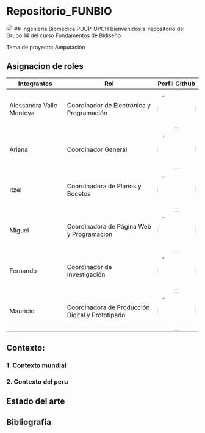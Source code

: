 # Repositorio_FUNBIO
<image style="border-radius: 90%;" src ="Imágenes/imagen_read.png">
## Ingenieria Biomedica PUCP-UPCH
Bienvenidos al repositorio del Grupo 14 del curso Fundamentos de Bidiseño

Tema de proyecto: Amputación

## Asignacion de roles
| Integrantes | Rol | Perfil Github |
| ------------- | ------------- |------------- |
| Alessandra Valle Montoya |  Coordinador de Electrónica y Programación  |<image align="center;" style="border-radius: 50%;" width="100px;" src ="https://avatars.githubusercontent.com/u/143018589?v=4">   |
| Ariana |Coordinador General    |<image align="center;" style="border-radius: 50%;" width="100px;" src ="https://avatars.githubusercontent.com/u/143196783?v=4"> |
| Itzel  |  Coordinadora de Planos y Bocetos |<image align="center;" style="border-radius: 50%;" width="100px;" src ="https://avatars.githubusercontent.com/u/143201186?v=4">  |
| Miguel  |  Coordinadora de Página Web y Programación |<image align="center;" style="border-radius: 50%;" width="100px;" src ="https://avatars.githubusercontent.com/u/143018639?s=96&v=4">  |
| Fernando |  Coordinador de Investigación |<image align="center;" style="border-radius: 50%;" width="100px;" src ="https://avatars.githubusercontent.com/u/84026167?v=4">   |
| Mauricio  |  Coordinadora de Producción Digital y Prototipado   |<image align="center;" style="border-radius: 50%;" width="100px;" src ="https://avatars.githubusercontent.com/u/143200892?v=4">   |
## Contexto:
### 1. Contexto mundial 
### 2. Contexto del peru

## Estado del arte

## Bibliografía
